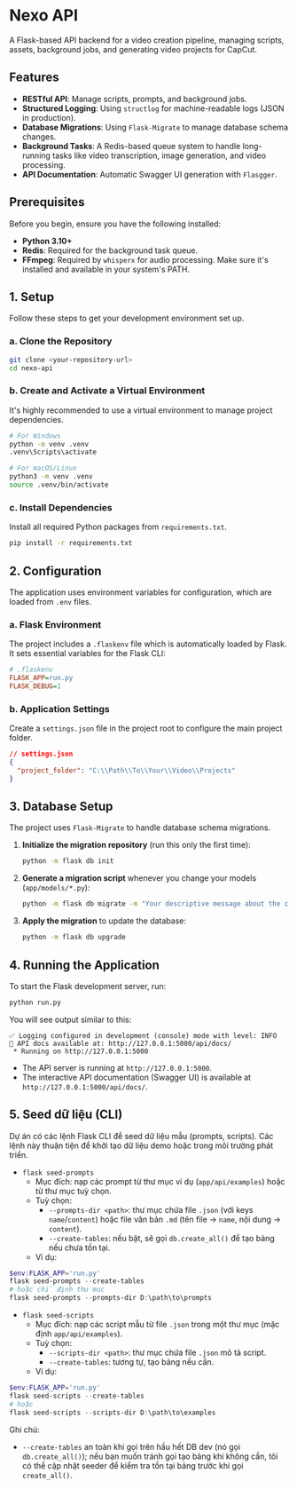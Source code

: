 # Nexo API

A Flask-based API backend for a video creation pipeline, managing scripts, assets, background jobs, and generating video projects for CapCut.

## Features

- **RESTful API**: Manage scripts, prompts, and background jobs.
- **Structured Logging**: Using `structlog` for machine-readable logs (JSON in production).
- **Database Migrations**: Using `Flask-Migrate` to manage database schema changes.
- **Background Tasks**: A Redis-based queue system to handle long-running tasks like video transcription, image generation, and video processing.
- **API Documentation**: Automatic Swagger UI generation with `Flasgger`.

## Prerequisites

Before you begin, ensure you have the following installed:

- **Python 3.10+**
- **Redis**: Required for the background task queue.
- **FFmpeg**: Required by `whisperx` for audio processing. Make sure it's installed and available in your system's PATH.

## 1. Setup

Follow these steps to get your development environment set up.

### a. Clone the Repository

```bash
git clone <your-repository-url>
cd nexo-api
```

### b. Create and Activate a Virtual Environment

It's highly recommended to use a virtual environment to manage project dependencies.

```bash
# For Windows
python -m venv .venv
.venv\Scripts\activate

# For macOS/Linux
python3 -m venv .venv
source .venv/bin/activate
```

### c. Install Dependencies

Install all required Python packages from `requirements.txt`.

```bash
pip install -r requirements.txt
```

## 2. Configuration

The application uses environment variables for configuration, which are loaded from `.env` files.

### a. Flask Environment

The project includes a `.flaskenv` file which is automatically loaded by Flask. It sets essential variables for the Flask CLI:

```ini
# .flaskenv
FLASK_APP=run.py
FLASK_DEBUG=1
```

### b. Application Settings

Create a `settings.json` file in the project root to configure the main project folder.

```json
// settings.json
{
  "project_folder": "C:\\Path\\To\\Your\\Video\\Projects"
}
```

## 3. Database Setup

The project uses `Flask-Migrate` to handle database schema migrations.

1.  **Initialize the migration repository** (run this only the first time):
    ```bash
    python -m flask db init
    ```
2.  **Generate a migration script** whenever you change your models (`app/models/*.py`):
    ```bash
    python -m flask db migrate -m "Your descriptive message about the changes"
    ```
3.  **Apply the migration** to update the database:
    ```bash
    python -m flask db upgrade
    ```

## 4. Running the Application

To start the Flask development server, run:

```bash
python run.py
```

You will see output similar to this:

```
✅ Logging configured in development (console) mode with level: INFO
🚀 API docs available at: http://127.0.0.1:5000/api/docs/
 * Running on http://127.0.0.1:5000
```

- The API server is running at `http://127.0.0.1:5000`.
- The interactive API documentation (Swagger UI) is available at `http://127.0.0.1:5000/api/docs/`.

## 5. Seed dữ liệu (CLI)

Dự án có các lệnh Flask CLI để seed dữ liệu mẫu (prompts, scripts). Các lệnh này thuận tiện để khởi tạo dữ liệu demo hoặc trong môi trường phát triển.

- `flask seed-prompts`
    - Mục đích: nạp các prompt từ thư mục ví dụ (`app/api/examples`) hoặc từ thư mục tuỳ chọn.
    - Tuỳ chọn:
        - `--prompts-dir <path>`: thư mục chứa file `.json` (với keys `name`/`content`) hoặc file văn bản `.md` (tên file -> `name`, nội dung -> `content`).
        - `--create-tables`: nếu bật, sẽ gọi `db.create_all()` để tạo bảng nếu chưa tồn tại.
    - Ví dụ:

```powershell
$env:FLASK_APP='run.py'
flask seed-prompts --create-tables
# hoặc chỉ định thư mục
flask seed-prompts --prompts-dir D:\path\to\prompts
```

- `flask seed-scripts`
    - Mục đích: nạp các script mẫu từ file `.json` trong một thư mục (mặc định `app/api/examples`).
    - Tuỳ chọn:
        - `--scripts-dir <path>`: thư mục chứa file `.json` mô tả script.
        - `--create-tables`: tương tự, tạo bảng nếu cần.
    - Ví dụ:

```powershell
$env:FLASK_APP='run.py'
flask seed-scripts --create-tables
# hoặc
flask seed-scripts --scripts-dir D:\path\to\examples
```

Ghi chú:
- `--create-tables` an toàn khi gọi trên hầu hết DB dev (nó gọi `db.create_all()`); nếu bạn muốn tránh gọi tạo bảng khi không cần, tôi có thể cập nhật seeder để kiểm tra tồn tại bảng trước khi gọi `create_all()`.
